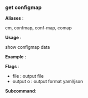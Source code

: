 
### get configmap

**Aliases**   :

cm, confmap, conf-map, comap

**Usage**     :

show configmap data

**Example**   :



**Flags**     :

  + file  : output file
  + output o : output format yaml/json
  

**Subcommand**:

  

